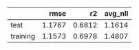 |          |   rmse |     r2 |   avg_nll |
|:---------|-------:|-------:|----------:|
| test     | 1.1767 | 0.6812 |    1.1614 |
| training | 1.1573 | 0.6978 |    1.4807 |